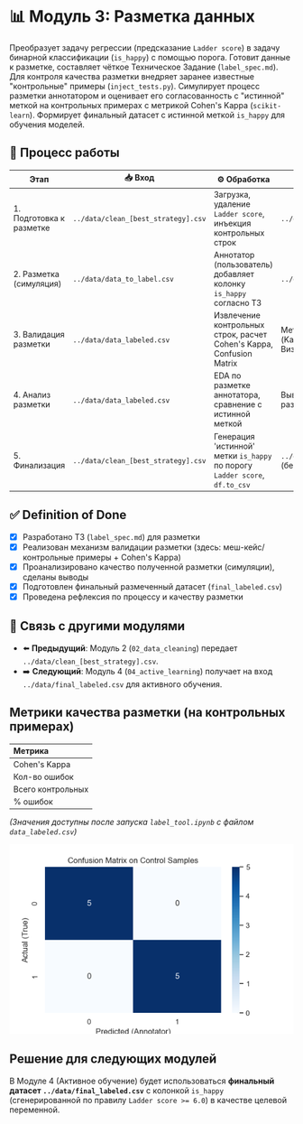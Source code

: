 # 📊 Модуль 3: Разметка данных

Преобразует задачу регрессии (предсказание `Ladder score`) в задачу бинарной классификации (`is_happy`) с помощью порога. Готовит данные к разметке, составляет чёткое Техническое Задание (`label_spec.md`). Для контроля качества разметки внедряет заранее известные "контрольные" примеры (`inject_tests.py`). Симулирует процесс разметки аннотатором и оценивает его согласованность с "истинной" меткой на контрольных примерах с метрикой Cohen's Kappa (`scikit-learn`). Формирует финальный датасет с истинной меткой `is_happy` для обучения моделей.

## 🔄 Процесс работы
| Этап                   | 📥 Вход                               | ⚙️ Обработка                                                         | 📤 Выход                                                    |
|------------------------|---------------------------------------|----------------------------------------------------------------------|-------------------------------------------------------------|
| 1. Подготовка к разметке| `../data/clean_[best_strategy].csv` | Загрузка, удаление `Ladder score`, инъекция контрольных строк       | `../data/data_to_label.csv`                                 |
| 2. Разметка (симуляция)| `../data/data_to_label.csv`         | Аннотатор (пользователь) добавляет колонку `is_happy` согласно ТЗ     | `../data/data_labeled.csv`                                  |
| 3. Валидация разметки  | `../data/data_labeled.csv`          | Извлечение контрольных строк, расчет Cohen's Kappa, Confusion Matrix | Метрики качества (Kappa, Accuracy), Визуализация CM         |
| 4. Анализ разметки     | `../data/data_labeled.csv`          | EDA по разметке аннотатора, сравнение с истинной меткой              | Выводы о качестве разметки                                  |
| 5. Финализация         | `../data/clean_[best_strategy].csv` | Генерация 'истинной' метки `is_happy` по порогу `Ladder score`, `df.to_csv` | `../data/final_labeled.csv` (без контрольных строк) |

## ✅ Definition of Done
- [x] Разработано ТЗ (`label_spec.md`) для разметки
- [x] Реализован механизм валидации разметки (здесь: меш-кейс/контрольные примеры + Cohen's Kappa)
- [x] Проанализировано качество полученной разметки (симуляции), сделаны выводы
- [x] Подготовлен финальный размеченный датасет (`final_labeled.csv`)
- [x] Проведена рефлексия по процессу и качеству разметки

## 🔗 Связь с другими модулями
- ⬅️ **Предыдущий**: Модуль 2 (`02_data_cleaning`) передает `../data/clean_[best_strategy].csv`.
- ➡️ **Следующий**: Модуль 4 (`04_active_learning`) получает на вход `../data/final_labeled.csv` для активного обучения.

## Метрики качества разметки (на контрольных примерах)

| Метрика          |
| :--------------- |
| Cohen's Kappa    |
| Кол-во ошибок    |
| Всего контрольных|
| % ошибок         |

*(Значения доступны после запуска `label_tool.ipynb` с файлом `data_labeled.csv`)*

![Матрица ошибок на контрольных примерах](figures/confusion_matrix_control.png)

## Решение для следующих модулей

В Модуле 4 (Активное обучение) будет использоваться **финальный датасет `../data/final_labeled.csv`** с колонкой `is_happy` (сгенерированной по правилу `Ladder score >= 6.0`) в качестве целевой переменной. 